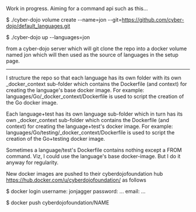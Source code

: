 Work in progress. Aiming for a command api such as this...

$ ./cyber-dojo volume create --name=jon --git=https://github.com/cyber-dojo/default_languages.git

$ ./cyber-dojo up --languages=jon
 
from a cyber-dojo server which will git clone the repo into a docker volume
named jon which will then used as the source of languages in the setup page.

--------------------------------------------------------

I structure the repo so that each language has its own folder with its 
own _docker_context sub-folder which contains the Dockerfile (and context) 
for creating the language's base docker image. For example:
  languages/Go/_docker_context/Dockerfile
is used to script the creation of the Go docker image.

Each language+test has its own language sub-folder
which in turn has its own _docker_context sub-folder
which contains the Dockerfile (and context) for creating
the language+test's docker image. For example:
  languages/Go/testing/_docker_context/Dockerfile
is used to script the creation of the Go+testing docker image.

Sometimes a language/test's Dockerfile
contains nothing except a FROM command. Viz, I could use
the language's base docker-image. But I do it anyway for
regularity.

New docker images are pushed to their cyberdojofoundation hub
https://hub.docker.com/u/cyberdojofoundation/
as follows

$ docker login
username: jonjagger
password: ...
email: ...

$ docker push cyberdojofoundation/NAME

